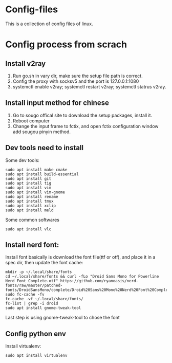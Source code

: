 # Config-files

This is a collection of config files of linux.

# Config process from scrach
## Install v2ray 

1. Run go.sh in vary dir, make sure the setup file path is correct.
2. Config the proxy with socksv5 and the port is 127.0.0.1:1080
3. systemctl enable v2ray; systemctl restart v2ray; systemctl statrus v2ray.


## Install input method for chinese

1. Go to sougo offical site to download the setup packages, install it.
2. Reboot computer
3. Change the input frame to fctix, and open fctix configuration window add sougou pinyin method.

## Dev tools need to install

Some dev tools:
```shell
sudo apt install make cmake
sudo apt install build-essential
sudo apt install git
sudo apt install tig
sudo apt install vim
sudo apt install vim-gnome
sudo apt install rename
sudo apt install tmux
sudo apt install xclip
sudo apt install meld
```
Some common softwares
```shell
sudo apt install vlc
```

## Install nerd font:
Install font basically is download the font file(ttf or otf), and place it in a spec dir, then update the font cache:
```shell
mkdir -p ~/.local/share/fonts
cd ~/.local/share/fonts && curl -fLo "Droid Sans Mono for Powerline Nerd Font Complete.otf" https://github.com/ryanoasis/nerd-fonts/raw/master/patched-fonts/DroidSansMono/complete/Droid%20Sans%20Mono%20Nerd%20Font%20Complete.otf
sudo fc-cache -fv
fc-cache -vf ~/.local/share/fonts/
fc-list | grep -i droid
sudo apt install gnome-tweak-tool
```
Last step is using gnome-tweak-tool to chose the font

## Config python env

Install virtualenv:
```shell
sudo apt install virtualenv
```

